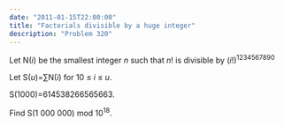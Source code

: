 ```yaml
---
date: "2011-01-15T22:00:00"
title: "Factorials divisible by a huge integer"
description: "Problem 320"
---
```


<p>
Let N(<var>i</var>) be the smallest integer <var>n</var> such that <var>n</var>! is divisible by (<var>i</var>!)<sup>1234567890</sup></p>
<p>
Let S(<var>u</var>)=∑N(<var>i</var>) for 10 ≤ <var>i</var> ≤ <var>u</var>.
</p>
<p>
S(1000)=614538266565663.
</p>
<p>
Find S(1 000 000) mod 10<sup>18</sup>.
</p>

